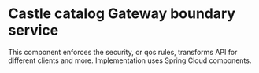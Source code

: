 # Castle catalog Gateway boundary service

This component enforces the security, or qos rules, transforms API for different clients and more.
Implementation uses Spring Cloud components.